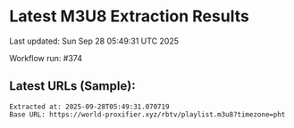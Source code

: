 # Latest M3U8 Extraction Results

Last updated: Sun Sep 28 05:49:31 UTC 2025

Workflow run: #374

## Latest URLs (Sample):
```
Extracted at: 2025-09-28T05:49:31.070719
Base URL: https://world-proxifier.xyz/rbtv/playlist.m3u8?timezone=pht

```
